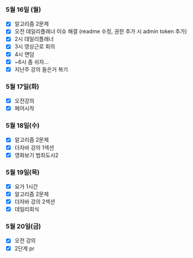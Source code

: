 ### 5월 16일 (월)
- [x] 알고리즘 2문제
- [x] 오전 데일리플래너 이슈 해결 (readme 수정, 권한 추가 시 admin token 추가)
- [x] 2시 데일리플래너
- [x] 3시 영상근로 회의
- [x] 4시 면담
- [x] ~6시 좀 쉬자...
- [x] 지난주 강의 들은거 복기

### 5월 17일(화)
- [x] 오전강의
- [x] 페어시작

### 5월 18일(수)
- [x] 알고리즘 2문제
- [x] 더자바 강의 1섹션
- [x] 영화보기 범죄도시2

### 5월 19일(목)
- [x] 요가 1시간
- [x] 알고리즘 2문제
- [x] 더자바 강의 2섹션
- [x] 데일리회식

### 5월 20일(금)
- [x] 오전 강의
- [x] 2단계 pr
